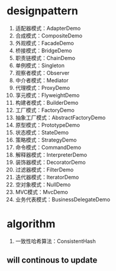 # designpattern
1. 适配器模式：AdapterDemo
2. 合成模式：CompositeDemo
3. 外观模式：FacadeDemo
4. 桥接模式：BridgeDemo
5. 职责链模式：ChainDemo
6. 单例模式：Singleton
7. 观察者模式：Observer
8. 中介者模式：Mediator
9. 代理模式：ProxyDemo
10. 享元模式：FlyweightDemo
11. 构建者模式：BuilderDemo
12. 工厂模式：FactoryDemo
13. 抽象工厂模式：AbstractFactoryDemo
14. 原型模式：PrototypeDemo
15. 状态模式：StateDemo
16. 策略模式：StrategyDemo
17. 命令模式：CommandDemo
18. 解释器模式：InterpreterDemo
19. 装饰器模式：DecoratorDemo
20. 过滤器模式：FilterDemo
21. 迭代器模式：IteratorDemo
22. 空对象模式：NullDemo
23. MVC模式：MvcDemo
24. 业务代表模式：BusinessDelegateDemo

# algorithm
1. 一致性哈希算法：ConsistentHash

## will continous to update

